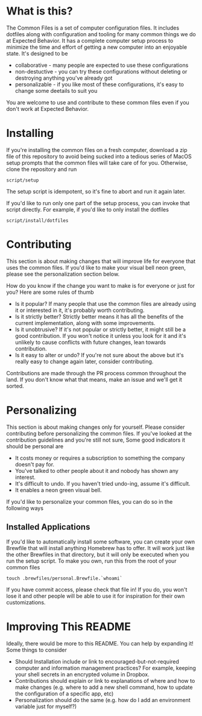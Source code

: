 # What is this?
The Common Files is a set of computer configuration files. It includes dotfiles along with configuration and tooling for many common things we do at Expected Behavior. It has a complete computer setup process to minimize the time and effort of getting a new computer into an enjoyable state. It's designed to be

- collaborative  - many people are expected to use these configurations
- non-destuctive - you can try these configurations without deleting or destroying anything you've already got
- personalizable - if you like most of these configurations, it's easy to change some deetails to suit you

You are welcome to use and contribute to these common files even if you don't work at Expected Behavior.

# Installing
If you're installing the common files on a fresh computer, download a zip file of this repository to avoid being sucked into a tedious series of MacOS setup prompts that the common files will take care of for you. Otherwise, clone the repository and run

    script/setup

The setup script is idempotent, so it's fine to abort and run it again later.

If you'd like to run only one part of the setup process, you can invoke that script directly. For example, if you'd like to only install the dotfiles

    script/install/dotfiles

# Contributing
This section is about making changes that will improve life for everyone that uses the common files. If you'd like to make your visual bell neon green, please see the personalization section below.

How do you know if the change you want to make is for everyone or just for you? Here are some rules of thumb

- Is it popular? If many people that use the common files are already using it or interested in it, it's probably worth contributing.
- Is it strictly better? Strictly better means it has all the benefits of the current implementation, along with some improvements.
- Is it unobtrusive? If it's not popular or strictly better, it might still be a good contribution. If you won't notice it unless you look for it and it's unlikely to cause conflicts with future changes, lean towards contribution.
- Is it easy to alter or undo? If you're not sure about the above but it's really easy to change again later, consider contributing.

Contributions are made through the PR process common throughout the land. If you don't know what that means, make an issue and we'll get it sorted.

# Personalizing
This section is about making changes only for yourself. Please consider contributing before personalizing the common files. If you've looked at the contribution guidelines and you're still not sure, Some good indicators it should be personal are

- It costs money or requires a subscription to something the company doesn't pay for.
- You've talked to other people about it and nobody has shown any interest.
- It's difficult to undo. If you haven't tried undo-ing, assume it's difficult.
- It enables a neon green visual bell.

If you'd like to personalize your common files, you can do so in the following ways

## Installed Applications
If you'd like to automatically install some software, you can create your own Brewfile that will install anything Homebrew has to offer. It will work just like the other Brewfiles in that directory, but it will only be executed when you run the setup script. To make you own, run this from the root of your common files

    touch .brewfiles/personal.Brewfile.`whoami`

If you have commit access, please check that file in! If you do, you won't lose it and other people will be able to use it for inspiration for their own customizations.

# Improving This README
Ideally, there would be more to this README. You can help by expanding it! Some things to consider

- Should Installation include or link to encouraged-but-not-required computer and information management practices? For example, keeping your shell secrets in an encrypted volume in Dropbox.
- Contributions should explain or link to explanations of where and how to make changes (e.g. where to add a new shell command, how to update the configuration of a specific app, etc)
- Personalization should do the same (e.g. how do I add an environment variable just for myself?)


